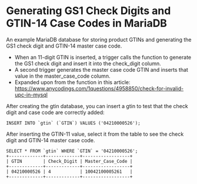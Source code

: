 # Generating GS1 Check Digits and GTIN-14 Case Codes in MariaDB
An example MariaDB database for storing product GTINs and generating the GS1 check digit and GTIN-14 master case code.

- When an 11-digit GTIN is inserted, a trigger calls the function to generate the GS1 check digit and insert it into the check_digit column. 
- A second trigger generates the master case code GTIN and inserts that value in the master_case_code column. 
- Expanded upon from the function in this article: https://www.anycodings.com/1questions/4958850/check-for-invalid-upc-in-mysql

After creating the gtin database, you can insert a gtin to test that the check digit and case code are correctly added:
```
INSERT INTO `gtin` (`GTIN`) VALUES ('04210000526');
```
After inserting the GTIN-11 value, select it from the table to see the check digit and GTIN-14 master case code. 
```
SELECT * FROM `gtin` WHERE `GTIN` = '04210000526';
+-------------+-------------+------------------+
| GTIN        | Check_Digit | Master_Case_Code |
+-------------+-------------+------------------+
| 04210000526 | 4           | 10042100005261   |
+-------------+-------------+------------------+
```
